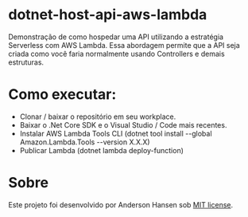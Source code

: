 # dotnet-host-api-aws-lambda
Demonstração de como hospedar uma API utilizando a estratégia Serverless com AWS Lambda. Essa abordagem permite que a API seja criada como você faria normalmente usando Controllers e demais estruturas. 

# Como executar:
- Clonar / baixar o repositório em seu workplace.
- Baixar o .Net Core SDK e o Visual Studio / Code mais recentes.
- Instalar AWS Lambda Tools CLI (dotnet tool install --global Amazon.Lambda.Tools --version X.X.X)
- Publicar Lambda (dotnet lambda deploy-function)

# Sobre
Este projeto foi desenvolvido por Anderson Hansen sob [MIT license](LICENSE).
